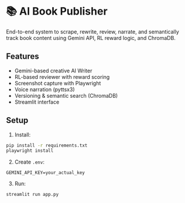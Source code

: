 # 📚 AI Book Publisher

End-to-end system to scrape, rewrite, review, narrate, and semantically track book content using Gemini API, RL reward logic, and ChromaDB.

## Features
- Gemini-based creative AI Writer
- RL-based reviewer with reward scoring
- Screenshot capture with Playwright
- Voice narration (pyttsx3)
- Versioning & semantic search (ChromaDB)
- Streamlit interface

## Setup
1. Install:
```bash
pip install -r requirements.txt
playwright install
```

2. Create `.env`:
```env
GEMINI_API_KEY=your_actual_key
```

3. Run:
```bash
streamlit run app.py
```